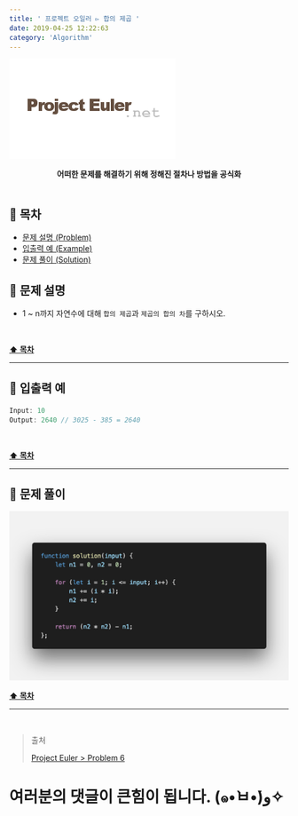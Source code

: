 ```yaml
---
title: ' 프로젝트 오일러 ▻ 합의 제곱 '
date: 2019-04-25 12:22:63
category: 'Algorithm'
---
```


![](./images/logo.png)

<center><strong>어떠한 문제를 해결하기 위해 정해진 절차나 방법을 공식화</strong></center>

<br />

## **💎 목차**

- [문제 설명 (Problem)](#-문제-설명)
- [입출력 예 (Example)](#-입출력-예)
- [문제 풀이 (Solution)](#-문제-풀이)

## **📕 문제 설명**

- 1 ~ n까지 자연수에 대해 `합의 제곱`과 `제곱의 합의 차`를 구하시오.

<br />

**[⬆ 목차](#-목차)**

---

## **📙 입출력 예**

```js
Input: 10
Output: 2640 // 3025 - 385 = 2640
```

<br />

**[⬆ 목차](#-목차)**

---

## **📘 문제 풀이**

![](./images/solution.6.png)
<br />

**[⬆ 목차](#-목차)**

---

<br />

> 출처
>
> <a href="http://euler.synap.co.kr/prob_detail.php?id=6" target="_blank">Project Euler > Problem 6</a>

# 여러분의 댓글이 큰힘이 됩니다. (๑•̀ㅂ•́)و✧
